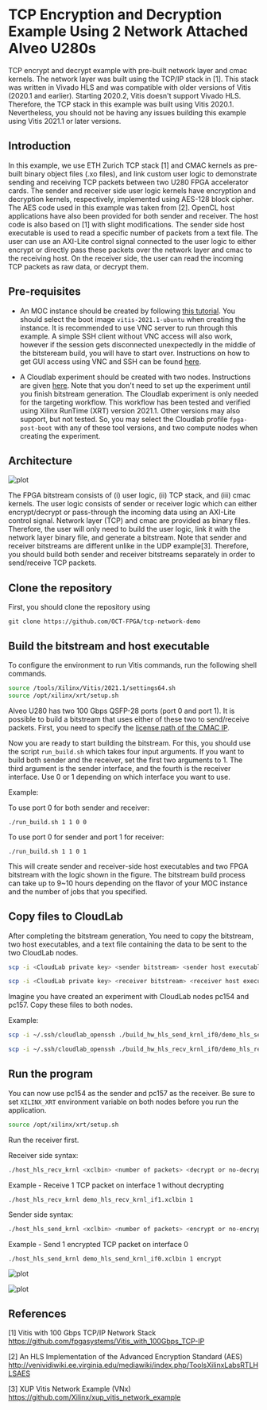 # TCP Encryption and Decryption Example Using 2 Network Attached Alveo U280s

TCP encrypt and decrypt example with pre-built network layer and cmac kernels. The network layer was built using the TCP/IP stack in [1]. This stack was written in Vivado HLS and was compatible with older versions of Vitis (2020.1 and earlier). Starting 2020.2, Vitis doesn't support Vivado HLS. Therefore, the TCP stack in this example was built using Vitis 2020.1. Nevertheless, you should not be having any issues building this example using Vitis 2021.1 or later versions.

## Introduction

In this example, we use ETH Zurich TCP stack [1] and CMAC kernels as pre-built binary object files (.xo files), and link custom user logic to demonstrate sending and receiving TCP packets between two U280 FPGA accelerator cards. The sender and receiver side user logic kernels have encryption and decryption kernels, respectively, implemented using AES-128 block cipher. The AES code used in this example was taken from [2]. OpenCL host applications have also been provided for both sender and receiver. The host code is also based on [1] with slight modifications. The sender side host executable is used to read a specific number of packets from a text file. The user can use an AXI-Lite control signal connected to the user logic to either encrypt or directly pass these packets over the network layer and cmac to the receiving host. On the receiver side, the user can read the incoming TCP packets as raw data, or decrypt them.   

## Pre-requisites

- An MOC instance should be created by following [this tutorial](https://github.com/OCT-FPGA/oct-tutorials/blob/master/mocsetup/instancesetup.md). You should select the boot image ```vitis-2021.1-ubuntu``` when creating the instance.  It is recommended to use VNC server to run through this example. A simple SSH client without VNC access will also work, however if the session gets disconnected unexpectedly in the middle of the bitsteream build, you will have to start over. Instructions on how to get GUI access using VNC and SSH can be found [here](https://github.com/OCT-FPGA/oct-tutorials/blob/master/vncsshsetup/README.md).

- A Cloudlab experiment should be created with two nodes. Instructions are given [here](https://github.com/OCT-FPGA/oct-tutorials/tree/master/cloudlab-setup). Note that you don't need to set up the experiment until you finish bitstream generation. The Cloudlab experiment is only needed for the targeting workflow. This workflow has been tested and verified using Xilinx RunTime (XRT) version 2021.1. Other versions may also support, but not tested. So, you may select the Cloudlab profile ```fpga-post-boot``` with any of these tool versions, and two compute nodes when creating the experiment.  

## Architecture

![plot](images/demo.jpg)

The FPGA bitstream consists of (i) user logic, (ii) TCP stack, and (iii) cmac kernels. The user logic consists of sender or receiver logic which can either encrypt/decrypt or pass-through the incoming data using an AXI-Lite control signal. Network layer (TCP) and cmac are provided as binary files. Therefore, the user will only need to build the user logic, link it with the network layer binary file, and generate a bitstream. Note that sender and receiver bitstreams are different unlike in the UDP example[3]. Therefore, you should build both sender and receiver bitstreams separately in order to send/receive TCP packets.   


## Clone the repository

First, you should clone the repository using

```git clone https://github.com/OCT-FPGA/tcp-network-demo```

## Build the bitstream and host executable

To configure the environment to run Vitis commands, run the following shell commands.

```bash
source /tools/Xilinx/Vitis/2021.1/settings64.sh
source /opt/xilinx/xrt/setup.sh
```

Alveo U280 has two 100 Gbps QSFP-28 ports (port 0 and port 1). It is possible to build a bitstream that uses either of these two to send/receive packets. First, you need to specify the [license path of the CMAC IP](https://github.com/OCT-FPGA/OCT-Tutorials/blob/master/network-attached-fpga/license_checkout.md). 

Now you are ready to start building the bitstream. For this, you should use the script ```run_build.sh``` which takes four input arguments. If you want to build both sender and the receiver, set the first two arguments to 1. The third argument is the sender interface, and the fourth is the receiver interface. Use 0 or 1 depending on which interface you want to use.

Example: 

To use port 0 for both sender and receiver:

```./run_build.sh 1 1 0 0```

To use port 0 for sender and port 1 for receiver:

```./run_build.sh 1 1 0 1```


This will create sender and receiver-side host executables and two FPGA bitstream with the logic shown in the figure. The bitstream build process can take up to 9~10 hours depending on the flavor of your MOC instance and the number of jobs that you specified.  

## Copy files to CloudLab

After completing the bitstream generation, You need to copy the bitstream, two host executables, and a text file containing the data to be sent to the two CloudLab nodes.

```bash
scp -i <CloudLab private key> <sender bitstream> <sender host executable> <text file> <user name>@<sender CloudLab node IP>:<destination directory>
```

```bash
scp -i <CloudLab private key> <receiver bitstream> <receiver host executable> <user name>@<receiver CloudLab node IP>:<destination directory>
```


Imagine you have created an experiment with CloudLab nodes pc154 and pc157. Copy these files to both nodes.

Example:

```bash
scp -i ~/.ssh/cloudlab_openssh ./build_hw_hls_send_krnl_if0/demo_hls_send_krnl_if0.xclbin ./host/build_sw_hls_send_krnl/host_hls_send_krnl ./host/alice29.txt suranga@pc154.cloudlab.umass.edu:~
```

```bash
scp -i ~/.ssh/cloudlab_openssh ./build_hw_hls_recv_krnl_if0/demo_hls_recv_krnl_if0.xclbin ./host/build_sw_hls_recv_krnl/host_hls_recv_krnl suranga@pc157.cloudlab.umass.edu:~
```

## Run the program

You can now use pc154 as the sender and pc157 as the receiver. Be sure to set ```XILINX_XRT``` environment variable on both nodes before you run the application.

```bash
source /opt/xilinx/xrt/setup.sh
```

Run the receiver first.

Receiver side syntax:

```bash
./host_hls_recv_krnl <xclbin> <number of packets> <decrypt or no-decrypt (optional)> <receiver IP (optional)> 
```

Example - Receive 1 TCP packet on interface 1 without decrypting

```
./host_hls_recv_krnl demo_hls_recv_krnl_if1.xclbin 1
```

Sender side syntax:

```bash
./host_hls_send_krnl <xclbin> <number of packets> <encrypt or no-encrypt (optional)> <sender IP (optional)> <receiver IP (optional)> 
```

Example - Send 1 encrypted TCP packet on interface 0

```
./host_hls_send_krnl demo_hls_send_krnl_if0.xclbin 1 encrypt
```

![plot](images/sender.png)

![plot](images/receiver.png)

## References


[1] Vitis with 100 Gbps TCP/IP Network Stack https://github.com/fpgasystems/Vitis_with_100Gbps_TCP-IP

[2] An HLS Implementation of the Advanced Encryption Standard (AES) http://venividiwiki.ee.virginia.edu/mediawiki/index.php/ToolsXilinxLabsRTLHLSAES

[3] XUP Vitis Network Example (VNx) https://github.com/Xilinx/xup_vitis_network_example

